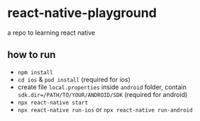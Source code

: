 # react-native-playground
a repo to learning react native

## how to run
- ```npm install```
- ```cd ios``` & ```pod install``` (required for ios)
- create file ```local.properties``` inside ```android``` folder, contain ```sdk.dir=/PATH/TO/YOUR/ANDROID/SDK``` (required for android)
- ```npx react-native start```
- ```npx react-native run-ios``` or ```npx react-native run-android```
